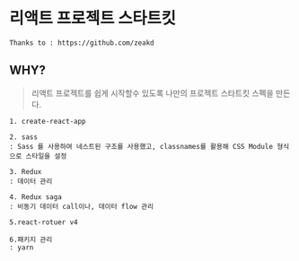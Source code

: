 # 리액트 프로젝트 스타트킷

```
Thanks to : https://github.com/zeakd
```

## WHY?

> 리액트 프로젝트를 쉽게 시작할수 있도록 나만의 프로젝트 스타트킷 스펙을 만든다.

```
1. create-react-app

2. sass
: Sass 를 사용하여 네스트된 구조를 사용했고, classnames를 활용해 CSS Module 형식으로 스타일을 설정

3. Redux
: 데이터 관리

4. Redux saga
: 비동기 데이터 call이나, 데이터 flow 관리

5.react-rotuer v4

6.패키지 관리
: yarn
```
